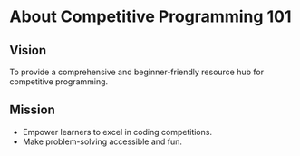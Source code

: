 # About Competitive Programming 101

## Vision
To provide a comprehensive and beginner-friendly resource hub for competitive programming.

## Mission
- Empower learners to excel in coding competitions.
- Make problem-solving accessible and fun.
